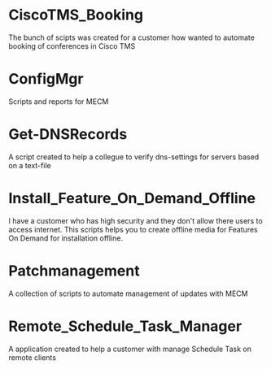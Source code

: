 # CiscoTMS_Booking
The bunch of scipts was created for a customer how wanted to automate booking of conferences in Cisco TMS
# ConfigMgr
Scripts and reports for MECM
# Get-DNSRecords
A script created to help a collegue to verify dns-settings for servers based on a text-file
# Install_Feature_On_Demand_Offline
I have a customer who has high security and they don't allow there users to access internet. 
This scripts helps you to create offline media for Features On Demand for installation offline.
# Patchmanagement
A collection of scripts to automate management of updates with MECM
# Remote_Schedule_Task_Manager
A application created to help a customer with manage Schedule Task on remote clients
